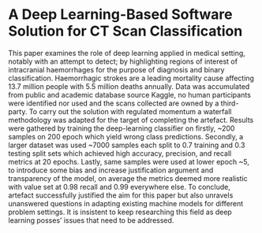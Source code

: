 # A Deep Learning-Based Software Solution for CT Scan Classification

This paper examines the role of deep learning applied in medical setting, notably with
an attempt to detect; by highlighting regions of interest of intracranial haemorrhages for the
purpose of diagnosis and binary classification. Haemorrhagic strokes are a leading mortality
cause affecting 13.7 million people with 5.5 million deaths annually. Data was accumulated
from public and academic database source Kaggle, no human participants were identified nor
used and the scans collected are owned by a third-party. To carry out the solution with regulated
momentum a waterfall methodology was adapted for the target of completing the artefact.
Results were gathered by training the deep-learning classifier on firstly, ~200 samples on 200
epoch which yield wrong class predictions. Secondly, a larger dataset was used ~7000 samples
each split to 0.7 training and 0.3 testing split sets which achieved high accuracy, precision, and
recall metrics at 20 epochs. Lastly, same samples were used at lower epoch ~5, to introduce
some bias and increase justification argument and transparency of the model, on average the
metrics deemed more realistic with value set at 0.98 recall and 0.99 everywhere else. To
conclude, artefact successfully justified the aim for this paper but also unravels unanswered
questions in adapting existing machine models for different problem settings. It is insistent to
keep researching this field as deep learning posses’ issues that need to be addressed.
